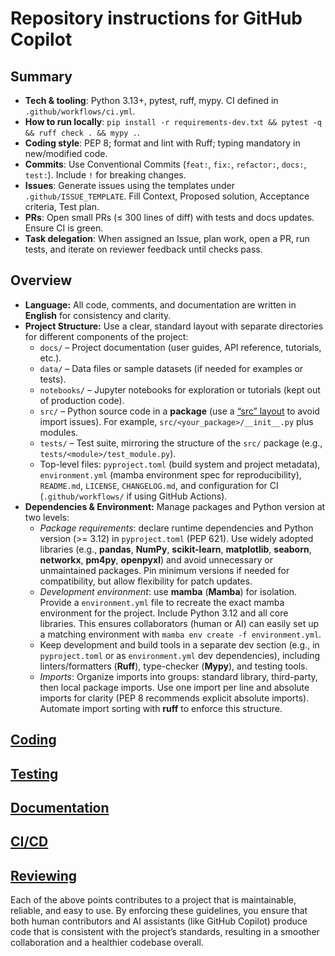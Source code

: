 # Repository instructions for GitHub Copilot

## Summary

- **Tech & tooling**: Python 3.13+, pytest, ruff, mypy. CI defined in `.github/workflows/ci.yml`.
- **How to run locally**: `pip install -r requirements-dev.txt && pytest -q && ruff check . && mypy .`.
- **Coding style**: PEP 8; format and lint with Ruff; typing mandatory in new/modified code.
- **Commits**: Use Conventional Commits (`feat:`, `fix:`, `refactor:`, `docs:`, `test:`). Include `!` for breaking changes.
- **Issues**: Generate issues using the templates under `.github/ISSUE_TEMPLATE`. Fill Context, Proposed solution, Acceptance criteria, Test plan.
- **PRs**: Open small PRs (≤ 300 lines of diff) with tests and docs updates. Ensure CI is green.
- **Task delegation**: When assigned an Issue, plan work, open a PR, run tests, and iterate on reviewer feedback until checks pass.

## Overview

- **Language:** All code, comments, and documentation are written in **English** for consistency and clarity.
- **Project Structure:** Use a clear, standard layout with separate directories for different components of the project:
  - `docs/` – Project documentation (user guides, API reference, tutorials, etc.).
  - `data/` – Data files or sample datasets (if needed for examples or tests).
  - `notebooks/` – Jupyter notebooks for exploration or tutorials (kept out of production code).
  - `src/` – Python source code in a **package** (use a [“src” layout](https://packaging.python.org/en/latest/tutorials/packaging-projects/#structuring-your-project) to avoid import issues). For example, `src/<your_package>/__init__.py` plus modules.
  - `tests/` – Test suite, mirroring the structure of the `src/` package (e.g., `tests/<module>/test_module.py`).
  - Top-level files: `pyproject.toml` (build system and project metadata), `environment.yml` (mamba environment spec for reproducibility), `README.md`, `LICENSE`, `CHANGELOG.md`, and configuration for CI (`.github/workflows/` if using GitHub Actions).
- **Dependencies & Environment:** Manage packages and Python version at two levels:
  - _Package requirements_: declare runtime dependencies and Python version (>= 3.12) in `pyproject.toml` (PEP 621). Use widely adopted libraries (e.g., **pandas**, **NumPy**, **scikit-learn**, **matplotlib**, **seaborn**, **networkx**, **pm4py**, **openpyxl**) and avoid unnecessary or unmaintained packages. Pin minimum versions if needed for compatibility, but allow flexibility for patch updates.
  - _Development environment_: use **mamba** (**Mamba**) for isolation. Provide a `environment.yml` file to recreate the exact mamba environment for the project. Include Python 3.12 and all core libraries. This ensures collaborators (human or AI) can easily set up a matching environment with `mamba env create -f environment.yml`.
  - Keep development and build tools in a separate dev section (e.g., in `pyproject.toml` or as `environment.yml` dev dependencies), including linters/formatters (**Ruff**), type-checker (**Mypy**), and testing tools.
  - _Imports_: Organize imports into groups: standard library, third-party, then local package imports. Use one import per line and absolute imports for clarity (PEP 8 recommends explicit absolute imports). Automate import sorting with **ruff** to enforce this structure.

## [Coding](instructions/my-code.instructions.md)

## [Testing](instructions/my-tests.instructions.md)

## [Documentation](instructions/my-docs.instructions.md)

## [CI/CD](instructions/my-ci-cd.instructions.md)

## [Reviewing](instructions/my-review.instructions.md)

Each of the above points contributes to a project that is maintainable, reliable, and easy to use. By enforcing these guidelines, you ensure that both human contributors and AI assistants (like GitHub Copilot) produce code that is consistent with the project’s standards, resulting in a smoother collaboration and a healthier codebase overall.
